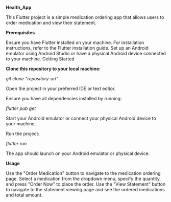**Health_App**

This Flutter project is a simple medication ordering app that allows users to order medication and view their statement.

**Prerequisites**

Ensure you have Flutter installed on your machine. For installation instructions, refer to the Flutter installation guide.
Set up an Android emulator using Android Studio or have a physical Android device connected to your machine.
Getting Started

**Clone this repository to your local machine:**

_git clone "repository-url"_

Open the project in your preferred IDE or text editor.

Ensure you have all dependencies installed by running:

_flutter pub get_

Start your Android emulator or connect your physical Android device to your machine.

Run the project:

_flutter run_

The app should launch on your Android emulator or physical device.

**Usage**

Use the "Order Medication" button to navigate to the medication ordering page.
Select a medication from the dropdown menu, specify the quantity, and press "Order Now" to place the order.
Use the "View Statement" button to navigate to the statement viewing page and see the ordered medications and total amount.
